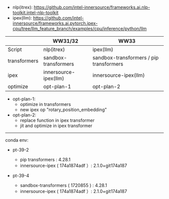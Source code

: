 - nlp(itrex): https://github.com/intel-innersource/frameworks.ai.nlp-toolkit.intel-nlp-toolkit 
- ipex(llm): https://github.com/intel-innersource/frameworks.ai.pytorch.ipex-cpu/tree/llm_feature_branch/examples/cpu/inference/python/llm

|            | WW31/32  |  WW33   |
|------------|----------|---------|
|Script      |nlp(itrex)|ipex(llm)|
|transformers|sandbox-transformers | sandbox-transformers / pip transformers |
|ipex        |innersource-ipex(llm)| innersource-ipex(llm) |
|optimize    |  opt-plan-1 | opt-plan-2 |

- opt-plan-1:
    - optimize in transformers
    - new ipex op "rotary_position_embedding"
- opt-plan-2:
    - replace function in ipex transformer
    - jit and optimize in ipex transformer

----------------------
conda env:
- pt-39-2
    - pip transformers : 4.28.1
    - innersource-ipex ( 174a1874adf ）: 2.1.0+git174a187

- pt-39-4
    - sandbox-transformers ( 1720855 ) : 4.28.1
    - innersource-ipex ( 174a1874adf ）: 2.1.0+git174a187
    